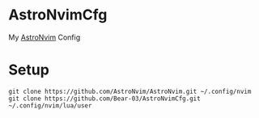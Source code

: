 # AstroNvimCfg
My [AstroNvim](https://github.com/AstroNvim/AstroNvim.git) Config

# Setup
```
git clone https://github.com/AstroNvim/AstroNvim.git ~/.config/nvim
git clone https://github.com/Bear-03/AstroNvimCfg.git ~/.config/nvim/lua/user
```

